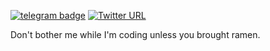 [![telegram badge](https://img.shields.io/badge/%40vyorkin-telegram-%23fff)](https://t.me/vyorkin)
[![Twitter URL](https://img.shields.io/twitter/url?label=%40yorkin&url=https%3A%2F%2Ftwitter.com%2Fyorkin)](https://twitter.com/yorkin)

Don't bother me while I'm coding unless you brought ramen.
